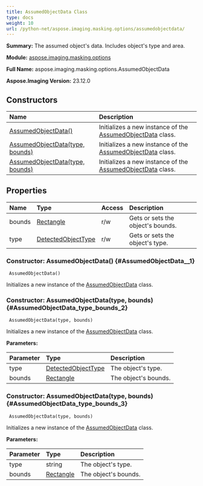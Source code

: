 ```yaml
---
title: AssumedObjectData Class
type: docs
weight: 10
url: /python-net/aspose.imaging.masking.options/assumedobjectdata/
---
```


**Summary:** The assumed object's data. Includes object's type and area.

**Module:** [aspose.imaging.masking.options](/imaging/python-net/aspose.imaging.masking.options/)

**Full Name:** aspose.imaging.masking.options.AssumedObjectData

**Aspose.Imaging Version:** 23.12.0

## **Constructors**
| **Name** | **Description** |
| :- | :- |
| [AssumedObjectData()](#AssumedObjectData__1) | Initializes a new instance of the [AssumedObjectData](/imaging/python-net/aspose.imaging.masking.options/assumedobjectdata/) class. |
| [AssumedObjectData(type, bounds)](#AssumedObjectData_type_bounds_2) | Initializes a new instance of the [AssumedObjectData](/imaging/python-net/aspose.imaging.masking.options/assumedobjectdata/) class. |
| [AssumedObjectData(type, bounds)](#AssumedObjectData_type_bounds_3) | Initializes a new instance of the [AssumedObjectData](/imaging/python-net/aspose.imaging.masking.options/assumedobjectdata/) class. |
## **Properties**
| **Name** | **Type** | **Access** | **Description** |
| :- | :- | :- | :- |
| bounds | [Rectangle](/imaging/python-net/aspose.imaging/rectangle) | r/w | Gets or sets the object's bounds. |
| type | [DetectedObjectType](/imaging/python-net/aspose.imaging.masking.options/detectedobjecttype) | r/w | Gets or sets the object's type. |


### Constructor: AssumedObjectData() {#AssumedObjectData__1}


```
 AssumedObjectData() 
```

Initializes a new instance of the [AssumedObjectData](/imaging/python-net/aspose.imaging.masking.options/assumedobjectdata/) class.

### Constructor: AssumedObjectData(type, bounds) {#AssumedObjectData_type_bounds_2}


```
 AssumedObjectData(type, bounds) 
```

Initializes a new instance of the [AssumedObjectData](/imaging/python-net/aspose.imaging.masking.options/assumedobjectdata/) class.

**Parameters:**

| Parameter | Type | Description |
| :- | :- | :- |
| type | [DetectedObjectType](/imaging/python-net/aspose.imaging.masking.options/detectedobjecttype) | The object's type. |
| bounds | [Rectangle](/imaging/python-net/aspose.imaging/rectangle) | The object's bounds. |

### Constructor: AssumedObjectData(type, bounds) {#AssumedObjectData_type_bounds_3}


```
 AssumedObjectData(type, bounds) 
```

Initializes a new instance of the [AssumedObjectData](/imaging/python-net/aspose.imaging.masking.options/assumedobjectdata/) class.

**Parameters:**

| Parameter | Type | Description |
| :- | :- | :- |
| type | string | The object's type. |
| bounds | [Rectangle](/imaging/python-net/aspose.imaging/rectangle) | The object's bounds. |

